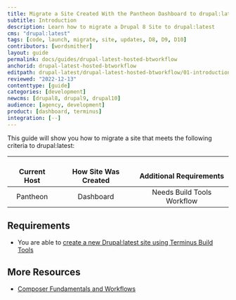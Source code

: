 ```yaml
---
title: Migrate a Site Created With the Pantheon Dashboard to drupal:latest + Build Tools
subtitle: Introduction
description: Learn how to migrate a Drupal 8 Site to drupal:latest
cms: "drupal:latest"
tags: [code, launch, migrate, site, updates, D8, D9, D10]
contributors: [wordsmither]
layout: guide
permalink: docs/guides/drupal-latest-hosted-btworkflow
anchorid: drupal-latest-hosted-btworkflow
editpath: drupal-latest/drupal-latest-hosted-btworkflow/01-introduction.md
reviewed: "2022-12-13"
contenttype: [guide]
categories: [development]
newcms: [drupal8, drupal9, drupal10]
audience: [agency, development]
product: [dashboard, terminus]
integration: [--]
---
```


This guide will show you how to migrate a site that meets the following criteria to drupal:latest:

| <i class="fa fa-cloud"></i><br/> Current Host | <i class="fa fa-wrench"></i><br/> How Site Was Created <Popover title="Site Creation" content="What is the method you used to create the site?" /> | <i class="fa fa-exclamation-circle"></i><br/> Additional Requirements <Popover title="Additional Requirements" content="Any other features that must be in place, or that are desired." /> |
|:---------------------------------------------:|:--------------------------------------------------------------------------------------------------------------------------------------------------:|:------------------------------------------------------------------------------------------------------------------------------------------------------------------------------------------------------:|
|                   Pantheon                    |                                                                     Dashboard                                                                      |                                                                                       Needs Build Tools Workflow                                                                                       |

<Partial file="drupal-latest/see-landing.md" />

<Partial file="drupal-latest/commit-history.md" />

## Requirements

<Partial file="drupal-latest/upgrade-site-requirements-from-drupal-recommended.md" />

- You are able to [create a new Drupal:latest site using Terminus Build Tools](/guides/build-tools/create-project/#create-a-build-tools-project)

## More Resources

- [Composer Fundamentals and Workflows](/guides/composer)

